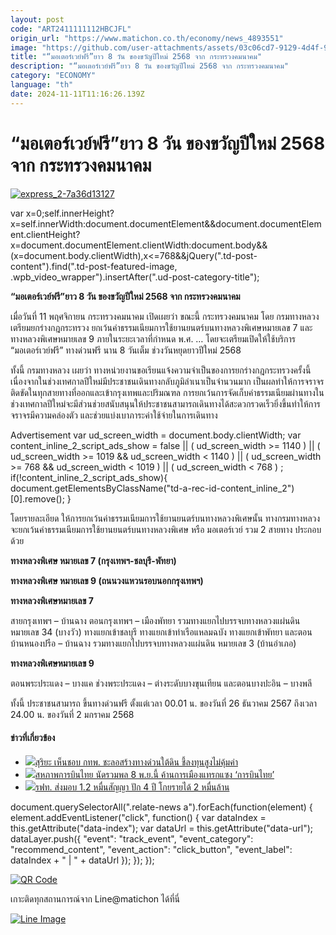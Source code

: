 ```yaml
---
layout: post
code: "ART2411111112HBCJFL"
origin_url: "https://www.matichon.co.th/economy/news_4893551"
image: "https://github.com/user-attachments/assets/03c06cd7-9129-4d4f-9461-356024cd38aa"
title: "“มอเตอร์เวย์ฟรี”ยาว 8 วัน ของขวัญปีใหม่ 2568 จาก กระทรวงคมนาคม"
description: "“มอเตอร์เวย์ฟรี”ยาว 8 วัน ของขวัญปีใหม่ 2568 จาก กระทรวงคมนาคม"
category: "ECONOMY"
language: "th"
date: 2024-11-11T11:16:26.139Z
---
```


# “มอเตอร์เวย์ฟรี”ยาว 8 วัน ของขวัญปีใหม่ 2568 จาก กระทรวงคมนาคม

[![](https://www.matichon.co.th/wp-content/uploads/2024/11/express_2-7a36d13127.jpg "express_2-7a36d13127")](https://www.matichon.co.th/wp-content/uploads/2024/11/express_2-7a36d13127.jpg)

var x=0;self.innerHeight?x=self.innerWidth:document.documentElement&&document.documentElement.clientHeight?x=document.documentElement.clientWidth:document.body&&(x=document.body.clientWidth),x<=768&&jQuery(".td-post-content").find(".td-post-featured-image, .wpb\_video\_wrapper").insertAfter(".ud-post-category-title");

**“มอเตอร์เวย์ฟรี”ยาว 8 วัน ของขวัญปีใหม่ 2568 จาก กระทรวงคมนาคม**

เมื่อวันที่ 11 พฤศจิกายน กระทรวงคมนาคม เปิดเผยว่า ขณะนี้ กระทรวงคมนาคม โดย กรมทางหลวง เตรียมยกร่างกฎกระทรวง ยกเว้นค่าธรรมเนียมการใช้ยานยนตร์บนทางหลวงพิเศษหมายเลข 7 และทางหลวงพิเศษหมายเลข 9 ภายในระยะเวลาที่กำหนด พ.ศ. … โดยจะเตรียมเปิดให้ใช้บริการ “มอเตอร์เวย์ฟรี” ทางด่วนฟรี นาน 8 วันเต็ม ช่วงวันหยุดยาวปีใหม่ 2568

ทั้งนี้ กรมทางหลวง เผยว่า ทางหน่วยงานขอเรียนแจ้งความจำเป็นของการยกร่างกฎกระทรวงครั้งนี้ เนื่องจากในช่วงเทศกาลปีใหม่มีประชาชนเดินทางกลับภูมิลำเนาเป็นจำนวนมาก เป็นผลทำให้การจราจรติดขัดในทุกสายทางที่ออกและเข้ากรุงเทพและปริมณฑล การยกเว้นการจัดเก็บค่าธรรมเนียมผ่านทางในช่วงเทศกาลปีใหม่จะมีส่วนช่วยสนับสนุนให้ประชาชนสามารถเดินทางได้สะดวกรวดเร็วยิ่งขึ้นทำให้การจราจรมีความคล่องตัว และช่วยแบ่งเบาภาระค่าใช้จ่ายในการเดินทาง

Advertisement var ud\_screen\_width = document.body.clientWidth; var content\_inline\_2\_script\_ads\_show = false || ( ud\_screen\_width >= 1140 ) || ( ud\_screen\_width >= 1019 && ud\_screen\_width < 1140 ) || ( ud\_screen\_width >= 768 && ud\_screen\_width < 1019 ) || ( ud\_screen\_width < 768 ) ; if(!content\_inline\_2\_script\_ads\_show){ document.getElementsByClassName("td-a-rec-id-content\_inline\_2")\[0\].remove(); }

โดยรายละเอียด ให้การยกเว้นค่าธรรมเนียมการใช้ยานยนตร์บนทางหลวงพิเศษนั้น ทางกรมทางหลวง จะยกเว้นค่าธรรมเนียมการใช้ยานยนตร์บนทางหลวงพิเศษ หรือ มอเตอร์เวย์ รวม 2 สายทาง ประกอบด้วย

**ทางหลวงพิเศษ หมายเลข 7 (กรุงเทพฯ-ชลบุรี-พัทยา)**

**ทางหลวงพิเศษ หมายเลข 9 (ถนนวงแหวนรอบนอกกรุงเทพฯ)**

**ทางหลวงพิเศษหมายเลข 7**

สายกรุงเทพฯ – บ้านฉาง ตอนกรุงเทพฯ – เมืองพัทยา รวมทางแยกไปบรรจบทางหลวงแผ่นดินหมายเลข 34 (บางวัว) ทางแยกเข้าชลบุรี ทางแยกเข้าท่าเรือแหลมฉบัง ทางแยกเข้าพัทยา และตอนบ้านหนองปรือ – บ้านฉาง รวมทางแยกไปบรรจบทางหลวงแผ่นดิน หมายเลข 3 (บ้านอำเภอ)

**ทางหลวงพิเศษหมายเลข 9**

ตอนพระประแดง – บางแค ช่วงพระประแดง – ต่างระดับบางขุนเทียน และตอนบางปะอิน – บางพลี

ทั้งนี้ ประชาชนสามารถ ขึ้นทางด่วนฟรี ตั้งแต่เวลา 00.01 น. ของวันที่ 26 ธันวาคม 2567 ถึงเวลา 24.00 น. ของวันที่ 2 มกราคม 2568

#### ข่าวที่เกี่ยวข้อง

*   [![](https://www.matichon.co.th/wp-content/uploads/2024/11/N10.jpg)สุริยะ เห็นชอบ กทพ. ชะลอสร้างทางด่วนใต้ดิน ชี้ลงทุนสูงไม่คุ้มค่า](https://www.matichon.co.th/economy/news_4892889)
*   [![](https://www.matichon.co.th/wp-content/uploads/2024/02/การบินไทย-10.jpg)สหภาพการบินไทย นัดรวมพล 8 พ.ย.นี้ ค้านการเมืองแทรกแซง ‘การบินไทย’](https://www.matichon.co.th/economy/news_4886903)
*   [![](https://www.matichon.co.th/wp-content/uploads/2024/11/S__31744076.jpg)รฟท. ส่งมอบ 1.2 หมื่นสัญญา ปัก 4 ปี โกยรายได้ 2 หมื่นล้าน](https://www.matichon.co.th/economy/news_4883750)

document.querySelectorAll(".relate-news a").forEach(function(element) { element.addEventListener("click", function() { var dataIndex = this.getAttribute("data-index"); var dataUrl = this.getAttribute("data-url"); dataLayer.push({ "event": "track\_event", "event\_category": "recommend\_content", "event\_action": "click\_button", "event\_label": dataIndex + " | " + dataUrl }); }); });

[![QR Code](https://www.matichon.co.th/wp-content/uploads/2023/07/wob1371z.jpg)](https://lin.ee/ht0nDxX)

เกาะติดทุกสถานการณ์จาก Line@matichon ได้ที่นี่

[![Line Image](https://www.matichon.co.th/wp-content/uploads/2023/07/th.png)](https://lin.ee/ht0nDxX)